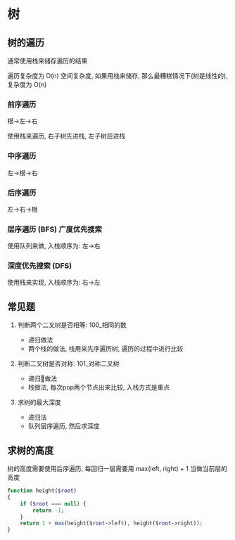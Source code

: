 # 树

## 树的遍历

通常使用栈来储存遍历的结果

遍历复杂度为 O(n)
空间复杂度, 如果用栈来储存, 那么最糟糕情况下(树是线性的), 复杂度为 O(n)

### 前序遍历

根->左->右

使用栈来遍历, 右子树先进栈, 左子树后进栈

### 中序遍历

左->根->右

### 后序遍历

左->右->根

### 层序遍历 (BFS) 广度优先搜索

使用队列来做, 入栈顺序为: 左->右

### 深度优先搜索 (DFS)

使用栈来实现, 入栈顺序为: 右->左

## 常见题

1. 判断两个二叉树是否相等: 100_相同的数
    - 递归做法
    - 两个栈的做法, 栈用来先序遍历树, 遍历的过程中进行比较


2. 判断二叉树是否对称: 101_对称二叉树
    - 递归￿做法
    - 栈做法, 每次pop两个节点出来比较, 入栈方式是重点
    
3. 求树的最大深度
    - 递归法
    - 队列层序遍历, 然后求深度
    
## 求树的高度

树的高度需要使用后序遍历, 每回归一层需要用 max(left, right) + 1 当做当前层的高度

```php
function height($root)
{
    if ($root === null) {
        return -1;
    }
    return 1 + max(height($root->left), height($root->right));
}
```